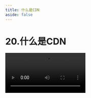 ```yaml
---
title: 什么是CDN
aside: false
---
```


# 20.什么是CDN

<video autoplay src="http://qn.chinavanes.com/interview/project-interview/20.什么是CDN.mp4" controls controlsList="nodownload" width="50%"/>

